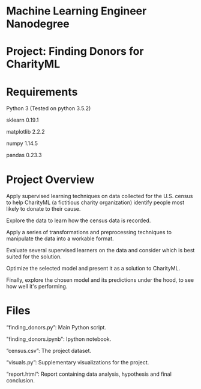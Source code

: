 # Machine Learning Engineer Nanodegree

# Project: Finding Donors for CharityML

# Requirements

Python 3 (Tested on python 3.5.2)

sklearn     0.19.1

matplotlib  2.2.2

numpy       1.14.5

pandas      0.23.3


# Project Overview

Apply supervised learning techniques on data collected for the U.S. census to help CharityML (a fictitious charity organization) identify people most likely to donate to their cause.

Explore the data to learn how the census data is recorded.

Apply a series of transformations and preprocessing techniques to manipulate the data into a workable format.

Evaluate several supervised learners on the data and consider which is best suited for the solution.

Optimize the selected model and present it as a solution to CharityML. 

Finally, explore the chosen model and its predictions under the hood, to see how well it's performing.

# Files

“finding_donors.py”: Main Python script.

"finding_donors.ipynb": Ipython notebook.

“census.csv”: The project dataset.

“visuals.py”: Supplementary visualizations for the project.

“report.html”: Report containing data analysis, hypothesis and final conclusion.
